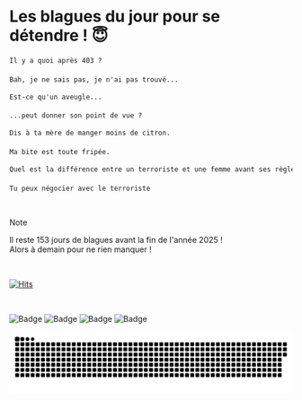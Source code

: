 
<h1>Les blagues du jour pour se détendre ! 😇</h1>

```diff
Il y a quoi après 403 ?

Bah, je ne sais pas, je n'ai pas trouvé...
```

```diff
Est-ce qu'un aveugle...

...peut donner son point de vue ?
```

```diff
Dis à ta mère de manger moins de citron.

Ma bite est toute fripée.
```

```diff
Quel est la différence entre un terroriste et une femme avant ses règles ?

Tu peux négocier avec le terroriste
```

<br/>

> [!NOTE]
> Il reste 153 jours de blagues avant la fin de l'année 2025 ! <br/>
> Alors à demain pour ne rien manquer !

<br/>


[![Hits](https://hits.seeyoufarm.com/api/count/incr/badge.svg?url=https%3A%2F%2Fgithub.com%2FClems02%2Fhit-counter&count_bg=%23003E80&title_bg=%235C9FE1&icon=powershell.svg&icon_color=%23FFFFFF&title=Visite&edge_flat=false)](https://hits.seeyoufarm.com)


<br/>


![Badge](https://img.shields.io/badge/Last%20updated%20on-white?style=for-the-badge&logo=clockify)   ![Badge](https://img.shields.io/badge/01/08-white?style=for-the-badge) ![Badge](https://img.shields.io/badge/at-white?style=for-the-badge) ![Badge](https://img.shields.io/badge/04:03-white?style=for-the-badge)


<p align="center">
 <img width="1000" src="assets/github-snake.svg" alt="snake"/>
</p>
